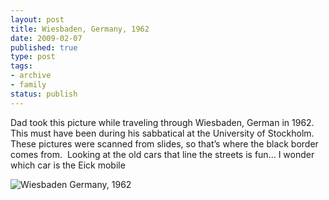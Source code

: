 ```yaml
---
layout: post
title: Wiesbaden, Germany, 1962
date: 2009-02-07
published: true
type: post
tags:
- archive
- family
status: publish
---
```

Dad took this picture while traveling through Wiesbaden, German in 1962.  This must have been during his sabbatical at the University of Stockholm.  These pictures were scanned from slides, so that’s where the black border comes from.  Looking at the old cars that line the streets is fun… I wonder which car is the Eick mobile

![Wiesbaden Germany, 1962](/assets/images/2006/2006-12-17/germany-1962.jpg)
